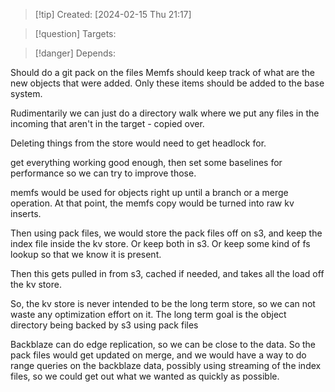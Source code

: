 
>[!tip] Created: [2024-02-15 Thu 21:17]

>[!question] Targets: 

>[!danger] Depends: 

Should do a git pack on the files
Memfs should keep track of what are the new objects that were added.
Only these items should be added to the base system.

Rudimentarily we can just do a directory walk where we put any files in the incoming that aren't in the target - copied over.


Deleting things from the store would need to get headlock for.

get everything working good enough, then set some baselines for performance so we can try to improve those.

memfs would be used for objects right up until a branch or a merge operation.
At that point, the memfs copy would be turned into raw kv inserts.

Then using pack files, we would store the pack files off on s3, and keep the index file inside the kv store.  Or keep both in s3.  Or keep some kind of fs lookup so that we know it is present.

Then this gets pulled in from s3, cached if needed, and takes all the load off the kv store.

So, the kv store is never intended to be the long term store, so we can not waste any optimization effort on it.  The long term goal is the object directory being backed by s3 using pack files

Backblaze can do edge replication, so we can be close to the data.
So the pack files would get updated on merge, and we would have a way to do range queries on the backblaze data, possibly using streaming of the index files, so we could get out what we wanted as quickly as possible.